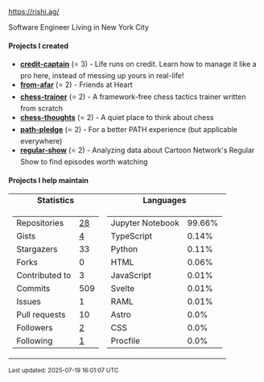 https://rishi.ag/

Software Engineer Living in New York City

#### Projects I created

- [**credit-captain**](https://github.com/banflam/credit-captain) (⭐ 3) - Life runs on credit. Learn how to manage it like a pro here, instead of messing up yours in real-life!
- [**from-afar**](https://github.com/banflam/from-afar) (⭐ 2) - Friends at Heart
- [**chess-trainer**](https://github.com/banflam/chess-trainer) (⭐ 2) - A framework-free chess tactics trainer written from scratch
- [**chess-thoughts**](https://github.com/banflam/chess-thoughts) (⭐ 2) - A quiet place to think about chess
- [**path-pledge**](https://github.com/banflam/path-pledge) (⭐ 2) - For a better PATH experience (but applicable everywhere)
- [**regular-show**](https://github.com/banflam/regular-show) (⭐ 2) - Analyzing data about Cartoon Network's Regular Show to find episodes worth watching 

#### Projects I help maintain


<table>
  <tr align="center">
    <td><b>Statistics</b></td>
    <td><b>Languages</b></td>
  </tr>
  <tr valign="top">
    <td><table>
      <tr>
        <td>Repositories</td>
        <td><a href="https://github.com/banflam?tab=repositories">
          28
        </a></td>
      </tr>
      <tr>
        <td>Gists</td>
        <td><a href="https://gist.github.com/banflam">
          4
        </a></td>
      </tr>
      <tr>
        <td>Stargazers</td>
        <td>33</td>
      </tr>
      <tr>
        <td>Forks</td>
        <td>0</td>
      </tr>
      <tr>
        <td>Contributed to</td>
        <td>3</td>
      </tr>
      <tr>
        <td>Commits</td>
        <td>509</td>
      </tr>
      <tr>
        <td>Issues</td>
        <td>1</td>
      </tr>
      <tr>
        <td>Pull requests</td>
        <td>10</td>
      </tr>
      <tr>
        <td>Followers</td>
        <td><a href="https://github.com/banflam?tab=followers">
          2
        </a></td>
      </tr>
      <tr>
        <td>Following</td>
        <td><a href="https://github.com/banflam?tab=following">
          1
        </a></td>
      </tr>
    </table></td>
    <td><table><tr><td>Jupyter Notebook</td><td>99.66%</td></tr><tr><td>TypeScript</td><td>0.14%</td></tr><tr><td>Python</td><td>0.11%</td></tr><tr><td>HTML</td><td>0.06%</td></tr><tr><td>JavaScript</td><td>0.01%</td></tr><tr><td>Svelte</td><td>0.01%</td></tr><tr><td>RAML</td><td>0.01%</td></tr><tr><td>Astro</td><td>0.0%</td></tr><tr><td>CSS</td><td>0.0%</td></tr><tr><td>Procfile</td><td>0.0%</td></tr></table></td>
  </tr>
</table>

<sub>Last updated: 2025-07-19 16:01:07 UTC</sub>
